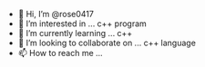 - 👋 Hi, I’m @rose0417
- 👀 I’m interested in ... c++ program
- 🌱 I’m currently learning ... c++
- 💞️ I’m looking to collaborate on ... c++ language
- 📫 How to reach me ...

<!---
rose0417/rose0417 is a ✨ special ✨ repository because its `README.md` (this file) appears on your GitHub profile.
You can click the Preview link to take a look at your changes.
--->
